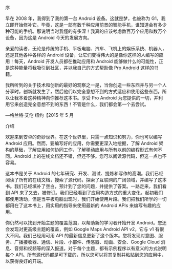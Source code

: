序

早在 2008 年，我得到了我的第一台 Android 设备。这就是梦，也被称为 G1，我立即开始修补它。毕竟，这是一部有数千种应用前景的智能手机，谁知道会有多少种可能的手机。那说明当时我懂的有多深！我真的应该考虑数百万个应用和数万个设备，因为这是 Android 今天的发展方向。

亲爱的读者，无论是传统的手机、平板电脑、汽车、飞机上的娱乐系统、机器人，还是其他各种各样的 Android 设备，让它们变得伟大的是像你这样的人编写的应用！每天，Android 开发人员都在推动应用和 Android 能够做什么的可能性，正是这种能量将我吸引到社区，并以我自己的方式帮助像 Pro Android 这样的书籍。

我所听到的关于技术和创新的最好的观察之一是，当你创造一些东西并与另一个人分享时，创新就发生了，然后他们以完全意想不到的方式适应和使用这些东西。所以让我本着这种精神向你推荐这本书。享受 Pro Android 为您提供的一切，并利用它来创造完全意想不到的东西！不管是什么，我们都会第一个去尝试。

—格兰特·艾伦
纽约【2015 年 5 月

介绍

欢迎来到安卓的奇妙世界。在这个世界里，只需一点知识和努力，你也可以编写 Android 应用。然而，要编写好的应用，你需要更深入地挖掘，了解 Android 架构的基础，了解应用如何协同工作，了解移动应用与所有以前的编程形式有何不同。Android 上的在线文档还不错，但还不够。您可以阅读源代码，但这一点也不容易。

这本书是关于 Android 的七年研究、开发、测试、提炼和写作的高潮。我们已经阅读了所有的在线文档，搜索了源代码，探索了互联网的广阔领域，并编写了这本书。我们已经填补了空白，预计到了您的问题，并提供了答案。一路走来，我们看到 API 来了又去，被修订。我们已经看到了应用构造方式的重大变化。起初我们都使用活动，但是当平板电脑出现时，我们开始使用片段。我们把我们所学的一切都用在了这本书上，用实用的指导来使用最新的 Android APIs 来编写有趣的应用。

你仍然可以找到开始主题的覆盖范围，以帮助新的学习者开始开发 Android。您还会发现对更高级主题的覆盖，例如 Google Maps Android API v2，它与 v1 有很大不同。我们已经用可用 API 的最新信息更新了这个版本。您将发现对意图、服务、广播接收器、通信、片段、小部件、传感器、动画、安全、Google Cloud 消息、音频和视频等的深入报道。对于每个主题，都有示例程序以有意义的方式说明每个 API。所有源代码都是可下载的，所以您可以将其复制并粘贴到您的应用中，以获得良好的开端。